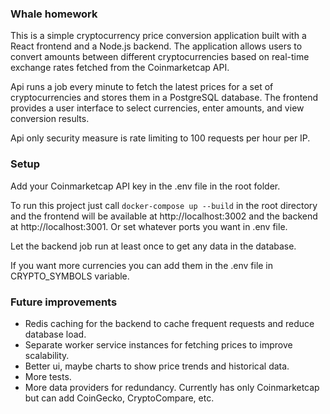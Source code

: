 ### Whale homework

This is a simple cryptocurrency price conversion application built with a React frontend and a Node.js backend. The application allows users to convert amounts between different cryptocurrencies based on real-time exchange rates fetched from the Coinmarketcap API.

Api runs a job every minute to fetch the latest prices for a set of cryptocurrencies and stores them in a PostgreSQL database. The frontend provides a user interface to select currencies, enter amounts, and view conversion results.

Api only security measure is rate limiting to 100 requests per hour per IP.

### Setup

Add your Coinmarketcap API key in the .env file in the root folder.

To run this project just call `docker-compose up --build` in the root directory and the frontend will be available at http://localhost:3002 and the backend at http://localhost:3001. Or set whatever ports you want in .env file.

Let the backend job run at least once to get any data in the database.

If you want more currencies you can add them in the .env file in  CRYPTO_SYMBOLS variable.

### Future improvements

- Redis caching for the backend to cache frequent requests and reduce database load.
- Separate worker service instances for fetching prices to improve scalability.
- Better ui, maybe charts to show price trends and historical data.
- More tests.
- More data providers for redundancy. Currently has only Coinmarketcap but can add CoinGecko, CryptoCompare, etc.